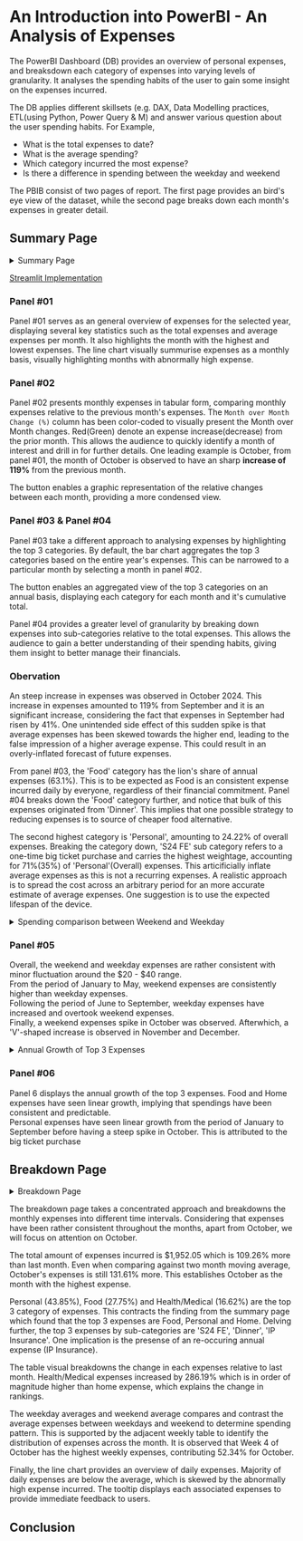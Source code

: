 # An Introduction into PowerBI - An Analysis of Expenses
The PowerBI Dashboard (DB) provides an overview of personal expenses, and breaksdown each category of expenses into varying levels of granularity. It analyses the spending habits of the user to gain some insight on the expenses incurred.  

The DB applies different skillsets (e.g. DAX, Data Modelling practices, ETL(using Python, Power Query & M) and answer various question about the user spending habits.
For Example,

* What is the total expenses to date?
* What is the average spending?
* Which category incurred the most expense? 
* Is there a difference in spending between the weekday and weekend

The PBIB consist of two pages of report. The first page provides an bird's eye view of the dataset, while the second page breaks down each month's expenses in greater detail.

## Summary Page

<details>
  <summary>Summary Page</summary>

  <img src ="https://github.com/user-attachments/assets/b68b887f-12fb-4314-b93a-ab5bd842fb76" width= "800"></img>

</details>

[Streamlit Implementation](https://mainpy-t6ryjmv5dd4yxeoz5wxtna.streamlit.app/)

### Panel #01
Panel #01 serves as an general overview of expenses for the selected year, displaying several key statistics such as the total expenses and average expenses per month. It also highlights the month with the highest and lowest expenses. The line chart visually summurise expenses as a monthly basis, visually highlighting months with abnormally high expense.    

### Panel #02
Panel #02 presents monthly expenses in tabular form, comparing monthly expenses relative to the previous month's expenses. The `Month over Month Change (%)` column has been color-coded to visually present the Month over Month changes. Red(Green) denote an expense increase(decrease) from the prior month. This allows the audience to quickly identify a month of interest and drill in for further details. One leading example is October, from panel #01, the month of October is observed to have an sharp **increase of 119%** from the previous month. 

The button enables a graphic representation of the relative changes between each month, providing a more condensed view.

### Panel #03 & Panel #04
Panel #03 take a different approach to analysing expenses by highlighting the top 3 categories. By default, the bar chart aggregates the top 3 categories based on the entire year's expenses. This can be narrowed to a particular month by selecting a month in panel #02. 

The button enables an aggregated view of the top 3 categories on an annual basis, displaying each category for each month and it's cumulative total. 

Panel #04 provides a greater level of granularity by breaking down expenses into sub-categories relative to the total expenses. This allows the audience to gain a better understanding of their spending habits, giving them insight to better manage their financials.

### Obervation
An steep increase in expenses was observed in October 2024. This increase in expenses amounted to 119% from September and it is an significant increase, considering the fact that expenses in September had risen by 41%. One unintended side effect of this sudden spike is that average expenses has been skewed towards the higher end, leading to the false impression of a higher average expense. This could result in an overly-inflated forecast of future expenses. 

From panel #03, the 'Food' category has the lion's share of annual expenses (63.1%). This is to be expected as Food is an consistent expense incurred daily by everyone, regardless of their financial commitment. Panel #04 breaks down the 'Food' category further, and notice that bulk of this expenses originated from 'Dinner'. This implies that one possible strategy to reducing expenses is to source of cheaper food alternative.

The second highest category is 'Personal', amounting to 24.22% of overall expenses. Breaking the category down, 'S24 FE' sub category refers to a one-time big ticket purchase and carries the highest weightage, accounting for 71%(35%) of 'Personal'(Overall) expenses. This articificially inflate average expenses as this is not a recurring expenses. A realistic approach is to spread the cost across an arbitrary period for an more accurate estimate of average expenses. One suggestion is to use the expected lifespan of the device.


<details>
  <summary>Spending comparison between Weekend and Weekday</summary>

  <img src ="https://github.com/user-attachments/assets/1c9d182a-7443-4da4-b5c3-1d60855232a4" width= "500"></img>

</details>

### Panel #05
Overall, the weekend and weekday expenses are rather consistent with minor fluctuation around the $20 - $40 range.  
From the period of January to May, weekend expenses are consistently higher than weekday expenses.  
Following the period of June to September, weekday expenses have increased and overtook weekend expenses.   
Finally, a weekend expenses spike in October was observed. Afterwhich, a 'V'-shaped increase is observed in November and December.  

<details>
  <summary>Annual Growth of Top 3 Expenses</summary>

  <img src ="https://github.com/user-attachments/assets/b7a798de-0045-4e87-b245-b9c32175e23b" width= "500"></img>

</details>

### Panel #06
Panel 6 displays the annual growth of the top 3 expenses. Food and Home expenses have seen linear growth, implying that spendings have been consistent and predictable.  
Personal expenses have seen linear growth from the period of January to September before having a steep spike in October. This is attributed to the big ticket purchase

## Breakdown Page

<details>
  <summary>Breakdown Page</summary>

  <img src="https://github.com/user-attachments/assets/70524d63-d814-45dc-a236-f877d653c15f" width="500"></img>

</details>

The breakdown page takes a concentrated approach and breakdowns the monthly expenses into different time intervals. Considering that expenses have been rather consistent throughout the months, apart from October, we will focus on attention on October.  

The total amount of expenses incurred is $1,952.05 which is 109.26% more than last month. Even when comparing against two month moving average, October's expenses is still 131.61% more. This establishes October as the month with the highest expense.  

Personal (43.85%), Food (27.75%) and Health/Medical (16.62%) are the top 3 category of expenses. This contracts the finding from the summary page which found that the top 3 expenses are Food, Personal and Home. Delving further, the top 3 expenses by sub-categories are 'S24 FE', 'Dinner', 'IP Insurance'. One implication is the presense of an re-occuring annual expense (IP Insurance).

The table visual breakdowns the change in each expenses relative to last month. Health/Medical expenses increased by 286.19% which is in order of magnitude higher than home expense, which explains the change in rankings.

The weekday averages and weekend average compares and contrast the average expenses between weekdays and weekend to determine spending pattern. This is supported by the adjacent weekly table to identify the distribution of expenses across the month. It is observed that Week 4 of October has the highest weekly expenses, contributing 52.34% for October. 



Finally, the line chart provides an overview of daily expenses. Majority of daily expenses are below the average, which is skewed by the abnormally high expense incurred. The tooltip displays each associated expenses to provide immediate feedback to users.

## Conclusion

